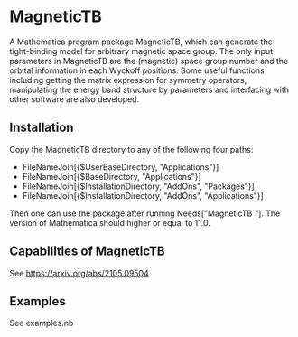 # MagneticTB

A Mathematica program package MagneticTB, which can generate
the tight-binding model for arbitrary magnetic space group. The only
input parameters in MagneticTB are the (magnetic) space group number
and the orbital information in each Wyckoff positions. Some useful
functions including getting the matrix expression for symmetry operators,
manipulating the energy band structure by parameters and interfacing
with other software are also developed.

## Installation

Copy the MagneticTB directory to any of the following four paths:

* FileNameJoin[{$UserBaseDirectory, "Applications"}]
* FileNameJoin[{$BaseDirectory, "Applications"}]
* FileNameJoin[{$InstallationDirectory, "AddOns", "Packages"}]
* FileNameJoin[{$InstallationDirectory, "AddOns", "Applications"}]


Then one can use the package after running Needs["MagneticTB`"].
The version of Mathematica should higher or equal to 11.0.

## Capabilities of MagneticTB

See https://arxiv.org/abs/2105.09504

## Examples

See examples.nb


